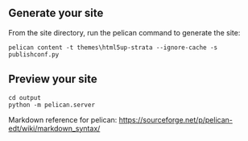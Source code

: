 Generate your site
------------------

From the site directory, run the pelican command to generate the site:

    pelican content -t themes\html5up-strata --ignore-cache -s publishconf.py

Preview your site
-----------------

    cd output
    python -m pelican.server

Markdown reference for pelican: https://sourceforge.net/p/pelican-edt/wiki/markdown_syntax/
